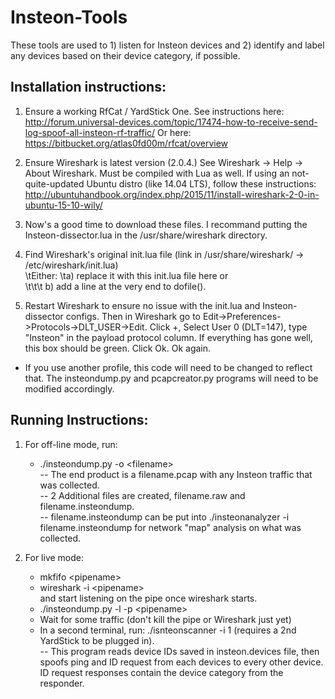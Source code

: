 # Insteon-Tools

These tools are used to 1) listen for Insteon devices and 2) identify and label any devices based on their device category, if possible.

## Installation instructions:
1) Ensure a working RfCat / YardStick One. See instructions here: http://forum.universal-devices.com/topic/17474-how-to-receive-send-log-spoof-all-insteon-rf-traffic/ 
Or here: https://bitbucket.org/atlas0fd00m/rfcat/overview

2) Ensure Wireshark is latest version (2.0.4.) See Wireshark -> Help -> About Wireshark. Must be compiled with Lua as well. If using an not-quite-updated Ubuntu distro (like 14.04 LTS), follow these instructions: http://ubuntuhandbook.org/index.php/2015/11/install-wireshark-2-0-in-ubuntu-15-10-wily/

3) Now's a good time to download these files. I recommand putting the Insteon-dissector.lua in the /usr/share/wireshark directory. 

4) Find Wireshark's original init.lua file (link in /usr/share/wireshark/ -> /etc/wireshark/init.lua)<br> 
   \tEither: \ta) replace it with this init.lua file here or <br>
   \t\t\t b) add a line at the very end to dofile(<path to Insteon-dissector.lua>).<br>
           
5) Restart Wireshark to ensure no issue with the init.lua and Insteon-dissector configs. Then in Wireshark go to  Edit->Preferences->Protocols->DLT_USER->Edit. Click +, Select User 0 (DLT=147), type "Insteon" in the payload protocol column. If everything has gone well, this box should be green. Click Ok. Ok again.<br>
- If you use another profile, this code will need to be changed to reflect that. The insteondump.py and pcapcreator.py       programs will need to be modified accordingly.

## Running Instructions:
1) For off-line mode, run:<br>
     - ./insteondump.py -o \<filename\>  <br>
     -- The end product is a filename.pcap with any Insteon traffic that was collected.<br>
     -- 2 Additional files are created, filename.raw and filename.insteondump. <br>
     -- filename.insteondump can be put into ./insteonanalyzer -i filename.insteondump for network "map" analysis on what     was collected.

2) For live mode:<br>
     - mkfifo \<pipename\><br>
     - wireshark -i \<pipename\><br> and start listening on the pipe once wireshark starts.
     - ./insteondump.py -l -p \<pipename\><br>
     - Wait for some traffic (don't kill the pipe or Wireshark just yet)<br>
     - In a second terminal, run: ./isnteonscanner -i 1 (requires a 2nd YardStick to be plugged in). <br>
        -- This program reads device IDs saved in insteon.devices file, then spoofs ping and ID request from each devices     to every other device. ID request responses contain the device category from the responder.

